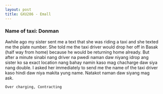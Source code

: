```yaml
---
layout: post
title: GXU286 - Emall
---
```


### Name of taxi: Donman

Awhile ago my sister sent me a text that she was riding a taxi and she texted me the plate number. She told me the taxi driver would drop her off in Basak (half way from home) because he would be returning home already. But after a minute sinabi nang driver na pwedi naman daw niyang idrop ang sister ko sa exact location nang bahay namin kaso mag chacharge daw siya nang double. I asked her immediately to send me the name of the taxi driver kaso hindi daw niya makita yung name. Natakot naman daw siyang mag ask. 

```Over charging, Contracting```
